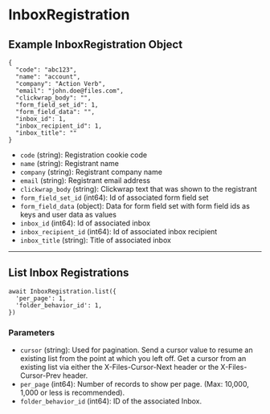 # InboxRegistration

## Example InboxRegistration Object

```
{
  "code": "abc123",
  "name": "account",
  "company": "Action Verb",
  "email": "john.doe@files.com",
  "clickwrap_body": "",
  "form_field_set_id": 1,
  "form_field_data": "",
  "inbox_id": 1,
  "inbox_recipient_id": 1,
  "inbox_title": ""
}
```

* `code` (string): Registration cookie code
* `name` (string): Registrant name
* `company` (string): Registrant company name
* `email` (string): Registrant email address
* `clickwrap_body` (string): Clickwrap text that was shown to the registrant
* `form_field_set_id` (int64): Id of associated form field set
* `form_field_data` (object): Data for form field set with form field ids as keys and user data as values
* `inbox_id` (int64): Id of associated inbox
* `inbox_recipient_id` (int64): Id of associated inbox recipient
* `inbox_title` (string): Title of associated inbox

---

## List Inbox Registrations

```
await InboxRegistration.list({
  'per_page': 1,
  'folder_behavior_id': 1,
})
```


### Parameters

* `cursor` (string): Used for pagination.  Send a cursor value to resume an existing list from the point at which you left off.  Get a cursor from an existing list via either the X-Files-Cursor-Next header or the X-Files-Cursor-Prev header.
* `per_page` (int64): Number of records to show per page.  (Max: 10,000, 1,000 or less is recommended).
* `folder_behavior_id` (int64): ID of the associated Inbox.
